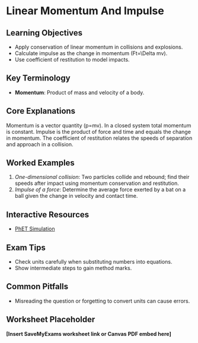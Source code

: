 # Linear Momentum And Impulse

## Learning Objectives
- Apply conservation of linear momentum in collisions and explosions.
- Calculate impulse as the change in momentum \(Ft=\Delta mv\).
- Use coefficient of restitution to model impacts.

## Key Terminology
- **Momentum**: Product of mass and velocity of a body.

## Core Explanations
Momentum is a vector quantity \(p=mv\).  In a closed system total momentum is constant.  Impulse is the product of force and time and equals the change in momentum.  The coefficient of restitution relates the speeds of separation and approach in a collision.

## Worked Examples
1. *One-dimensional collision*: Two particles collide and rebound; find their speeds after impact using momentum conservation and restitution.
2. *Impulse of a force*: Determine the average force exerted by a bat on a ball given the change in velocity and contact time.

## Interactive Resources
- [PhET Simulation](https://phet.colorado.edu/)

## Exam Tips
- Check units carefully when substituting numbers into equations.
- Show intermediate steps to gain method marks.

## Common Pitfalls
- Misreading the question or forgetting to convert units can cause errors.

## Worksheet Placeholder
**[Insert SaveMyExams worksheet link or Canvas PDF embed here]**
